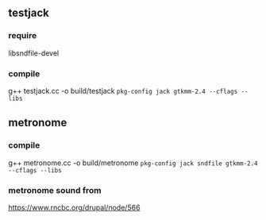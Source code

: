 ## testjack


### require
libsndfile-devel


### compile
g++ testjack.cc -o build/testjack `pkg-config jack gtkmm-2.4 --cflags --libs`


## metronome

### compile
g++ metronome.cc -o build/metronome `pkg-config jack sndfile gtkmm-2.4 --cflags --libs`



### metronome sound from
https://www.rncbc.org/drupal/node/566
